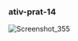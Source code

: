 ### ativ-prat-14
![Screenshot_355](https://github.com/Victoritalo/victoritalo/assets/108995269/68cea858-c6a6-4522-ab83-bd8dba9e32a0)